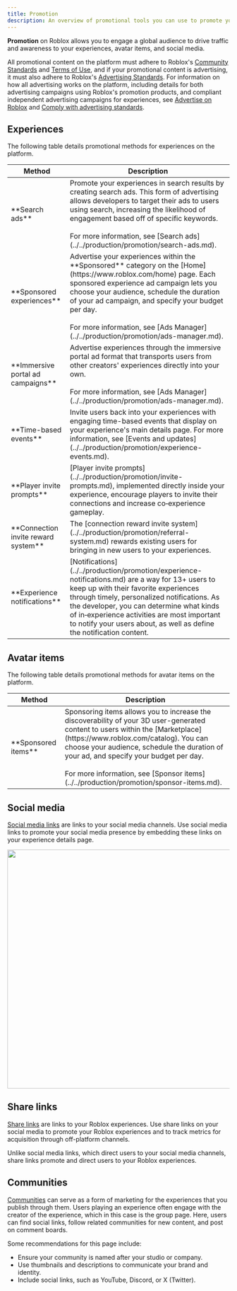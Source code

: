 ```yaml
---
title: Promotion
description: An overview of promotional tools you can use to promote your experiences, avatar items, and social media.
---
```


**Promotion** on Roblox allows you to engage a global audience to drive traffic and awareness to your experiences, avatar items, and social media.

All promotional content on the platform must adhere to Roblox's [Community Standards](https://en.help.roblox.com/hc/articles/203313410) and [Terms of Use](https://en.help.roblox.com/hc/en-us/articles/115004647846), and if your promotional content is advertising, it must also adhere to Roblox's [Advertising Standards](https://en.help.roblox.com/hc/articles/13722260778260). For information on how all advertising works on the platform, including details for both advertising campaigns using Roblox's promotion products, and compliant independent advertising campaigns for experiences, see [Advertise on Roblox](../../production/promotion/advertise-on-roblox.md) and [Comply with advertising standards](../../production/promotion/comply-with-advertising-standards.md).

## Experiences

The following table details promotional methods for experiences on the platform.

<table>
<thead>
  <tr>
    <th>Method</th>
    <th>Description</th>
  </tr>
</thead>
<tbody>
  <tr>
		<td>**Search ads**</td>
		<td>Promote your experiences in search results by creating search ads.  This form of advertising allows developers to target their ads to users using search, increasing the likelihood of engagement based off of specific keywords.
		<br /><br />For more information, see [Search ads](../../production/promotion/search-ads.md).</td>
  </tr>
  <tr>
		<td>**Sponsored experiences**</td>
		<td>Advertise your experiences within the **Sponsored** category on the [Home](https://www.roblox.com/home) page. Each sponsored experience ad campaign lets you choose your audience, schedule the duration of your ad campaign, and specify your budget per day.<br /><br />For more information, see [Ads Manager](../../production/promotion/ads-manager.md).</td>
  </tr>
	<tr>
		<td>**Immersive portal ad campaigns**</td>
		<td>Advertise experiences through the immersive portal ad format that transports users from other creators' experiences directly into your own.<br /><br />For more information, see [Ads Manager](../../production/promotion/ads-manager.md).</td>
	</tr>
	<tr>
		<td>**Time-based events**</td>
		<td>Invite users back into your experiences with engaging time-based events that display on your experience's main details page. For more information, see [Events and updates](../../production/promotion/experience-events.md).</td>
	</tr>
	<tr>
		<td>**Player invite prompts**</td>
		<td>[Player invite prompts](../../production/promotion/invite-prompts.md), implemented directly inside your experience, encourage players to invite their connections and increase co‑experience gameplay.</td>
	</tr>
	<tr>
		<td>**Connection invite reward system**</td>
		<td>The [connection reward invite system](../../production/promotion/referral-system.md) rewards existing users for bringing in new users to your experiences.</td>
	</tr>
	<tr>
		<td>**Experience notifications**</td>
		<td>[Notifications](../../production/promotion/experience-notifications.md) are a way for 13+ users to keep up with their favorite experiences through timely, personalized notifications. As the developer, you can determine what kinds of in‑experience activities are most important to notify your users about, as well as define the notification content.</td>
	</tr>
</tbody>
</table>

## Avatar items

The following table details promotional methods for avatar items on the platform.

<table>
<thead>
	<tr>
		<th>Method</th>
		<th>Description</th>
	</tr>
</thead>
<tbody>
	<tr>
		<td>**Sponsored items**</td>
		<td>Sponsoring items allows you to increase the discoverability of your 3D user-generated content to users within the [Marketplace](https://www.roblox.com/catalog). You can choose your audience, schedule the duration of your ad, and specify your budget per day.<br /><br />For more information, see [Sponsor items](../../production/promotion/sponsor-items.md).</td>
	</tr>
</tbody>
</table>

## Social media

[Social media links](./social-media-links.md) are links to your social media channels. Use social media links to promote your social media presence by embedding these links on your experience details page.

<img src="../../assets/promotion/misc/Social-Links-Example.png" width="540" />

## Share links

[Share links](./share-links.md) are links to your Roblox experiences. Use share links on your social media to promote your Roblox experiences and to track metrics for acquisition through off-platform channels.

Unlike social media links, which direct users to your social media channels, share links promote and direct users to your Roblox experiences.

## Communities

[Communities](../../projects/groups.md) can serve as a form of marketing for the experiences that you publish through them. Users playing an experience often engage with the creator of the experience, which in this case is the group page. Here, users can find social links, follow related communities for new content, and post on comment boards.

Some recommendations for this page include:

- Ensure your community is named after your studio or company.
- Use thumbnails and descriptions to communicate your brand and identity.
- Include social links, such as YouTube, Discord, or X (Twitter).
